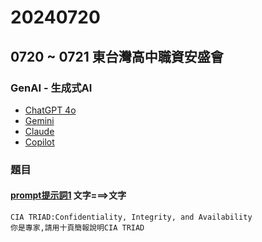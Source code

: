 # 20240720
## 0720 ~ 0721 東台灣高中職資安盛會

### GenAI - 生成式AI
- [ChatGPT 4o](https://chatgpt.com/)
- [Gemini](https://gemini.google.com/)
- [Claude](https://claude.ai/)
- [Copilot](https://copilot.microsoft.com/)

### 題目
#### [prompt提示詞1](prompt1.md) 文字===>文字
```
CIA TRIAD:Confidentiality, Integrity, and Availability
你是專家,請用十頁簡報說明CIA TRIAD
```
